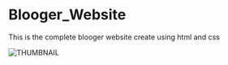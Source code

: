 # Blooger_Website
This is the complete blooger website create using html and css

![THUMBNAIL](https://github.com/suhas-107/Blogger-Website/assets/46743927/27b7c59e-1218-4af2-9a39-273911370a6c)
